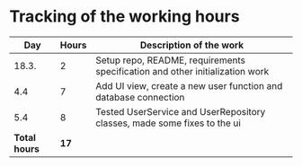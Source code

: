 # Tracking of the working hours

| Day               | Hours  | Description of the work | 
| -----             | -----  | ----------------------- |
| 18.3.             | 2      | Setup repo, README, requirements specification and other initialization work |
| 4.4               | 7      | Add UI view, create a new user function and database connection |
| 5.4               | 8      | Tested UserService and UserRepository classes, made some fixes to the ui
| **Total hours**   | **17**       